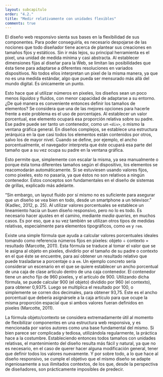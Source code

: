 ```yaml
---
layout: subcapitulo
order: "4.2."
title: "Medir relativamente con unidades flexibles"
comments: true
---
```


El diseño web responsivo sienta sus bases en la flexibilidad de sus componentes. Para poder conseguirla, es necesario despojarse de las nociones que todo diseñador tiene acerca de plantear sus creaciones en tamaños fijos y estáticos. Sin ir más lejos, su principal herramienta es el pixel, una unidad de medida mínima y casi abstracta. Al establecer dimensiones fijas al diseñar para la Web, se limitan las posibilidades que ésta tiene para adaptarse a diferentes resoluciones en variados dispositivos. No todos ellos interpretan un pixel de la misma manera, ya que no es una medida estándar, algo que pueda ser mensurado más allá del mundo digital. Es únicamente un punto.

Esto hace que al utilizar números en pixeles, los diseños sean un poco menos _líquidos_ y fluidos, con menor capacidad de adaptarse a su entorno. ¿De qué manera es conveniente entonces definir los tamaños de elementos? Se considera que una de las mejores opciones para hacerle frente a este problema es el uso de porcentajes. Al establecer un valor porcentual, ese elemento ocupará esa proporción relativa sobre su padre. Ese padre puede ser tanto un contenedor, como un `<div>`, o mismo la ventana gráfica general. En diseños complejos, se establece una estructura jerárquica en la que casi todos los elementos están contenidos por otros, salvo los de mayor nivel. Cuando se define, por ejemplo, el ancho porcentualmente, el navegador interpreta que éste ocupará esa parte del tamaño que a su vez ocupa su padre en la ventana gráfica.

Esto permite que, simplemente con escalar la misma, ya sea manualmente o porque ésta toma diferentes tamaños según el dispositivo, los elementos se reacomodarán automáticamente. Si se estuviesen usando valores fijos, como pixeles, esto no pasaría, ya que éstos no son relativos a ningún contenedor. Estos conceptos son fundamentales en el diseño de sistemas de grillas, explicado más adelante.

“Sin embargo, un layout fluido por sí mismo no es suficiente para asegurar que un diseño se vea bien en todo, desde un smartphone a un televisor.” (Kadlec, 2012, p. 25). Al utilizar valores porcentuales se establece un lineamiento hacia un buen diseño responsivo, pero no lo es todo. Es necesario hacer ajustes en el camino, mediante _media queries_, en muchos casos. Es por eso, que a su vez también se utilizan otros tipos de medidas relativas, especialmente para elementos tipográficos, como `em` y `rem`.

Existe una simple fórmula que ayuda a calcular valores porcentuales ideales tomando como referencia números fijos en píxeles: objeto ÷ contexto = resultado (Marcotte, 2011). Esta fórmula se traduce al tomar el valor que se le asigna al objeto en pixeles, dividirlo por el tamaño de su padre o contexto en el que éste se encuentre, para así obtener un resultado relativo que puede trasladarse a porcentaje o a `em`. Un ejemplo concreto sería considerar un escenario en el que se quiere establecer un ancho porcentual de una caja de clase articulo dentro de una caja contenedor. El contenedor tiene un ancho fijo de 960 pixeles, y el artículo de 900. Utilizando dicha fórmula, se puede calcular 900 (el objeto) dividido por 960 (el contexto), para obtener 0,9375. Luego se multiplica el resultado por 100, o simplemente se corren dos decimales, para obtener 93,75. Éste es el ancho porcentual que debería asignársele a la caja artículo para que ocupe la misma proporción espacial que si ambos valores fueran definidos en pixeles (Marcotte, 2011).

La fórmula objeto/contexto se considera extremadamente útil al momento de flexibilizar componentes en una estructura web responsiva, y es mencionada por varios autores como una base fundamental del mismo. Si bien parece ser complicada y tediosa, utilizándola regularmente, la práctica hace a la costumbre. Estableciendo entonces todos tamaños con unidades relativas, el mantenimiento del diseño resulta más fácil y natural, ya que no es necesario, en el caso de querer hacer alguna modificación general, tener que definir todos los valores nuevamente. Y por sobre todo, a lo que hace al diseño responsivo, se cumple el objetivo que el mismo diseño se adapte ingeniosamente a sus ilimitados contextos, de los que, desde la perspectiva de diseñadores, son prácticamente imposibles de predecir.
